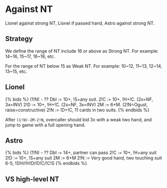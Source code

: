 # Against NT
Lionel against strong NT, Lionel if passed hand, Astro against strong NT.

## Strategy
We define the range of NT include 16 or above as Strong NT.
For example: 14~16, 15~17, 16~18, etc.

For the range of NT below 15 as Weak NT.
For example: 10~12, 11~13, 12~14, 13~15, etc.


## Lionel
{% bids %}
(1!N) - ??
Dbl := 10+, !S+any suit.
2!C := 10+, !H+!C. (2x=NF, 3x=INV)
2!D := 10+, !H+!C. (2x=NF, 3x=INV)
2M  := 6+M. (2!N=Ogust, raise=constructive)
2!N := !D+!C, 11 cards in two suits.
{% endbids %}

After `(1!N)-2M-2!N`, overcaller should bid 3x with a weak two hand, and jump to game with a full opening hand.


## Astro
{% bids %}
(1!N) - ??
Dbl := 14+, partner can pass
2!C := 10+, !H+any suit
2!D := 10+, !S+any suit
2M  := 6+M
2!N := Very good hand, two touching suit 6-5, !S!H/!H!D/!D!C/!C!S
{% endbids %}


## VS high-level NT
